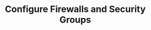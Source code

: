 ---
layout: page
title: "Configure Firewalls and Security Groups" 
permalink: /docs/set-up-firewall/
---